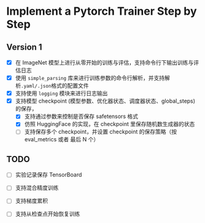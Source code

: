 # Implement a Pytorch Trainer Step by Step

## Version 1

- [x] 在 ImageNet 模型上进行从零开始的训练与评估，支持命令行下输出训练与评估日志
- [x] 使用 `simple_parsing` 库来进行训练参数的命令行解析，并支持解析`.yaml/.json`格式的配置文件
- [x] 支持使用 `logging` 模块来进行日志输出
- [x] 支持模型 checkpoint (模型参数、优化器状态、调度器状态、global_steps) 的保存，
    - [x] 支持通过参数来控制是否保存 safetensors 格式
    - [x] 仿照 HuggingFace 的实现，在 checkpoint 里保存随机数生成器的状态
    - [ ] 支持保存多个 checkpoint，并设置 checkpoint 的保存策略（按 eval_metrics 或者 最后 N 个）

## TODO

- [ ] 实验记录保存 TensorBoard
- [ ] 支持混合精度训练
- [ ] 支持梯度累积
- [ ] 支持从检查点开始恢复训练


